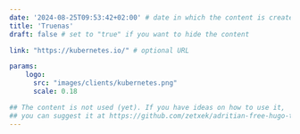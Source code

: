 ```yaml
---
date: '2024-08-25T09:53:42+02:00' # date in which the content is created - defaults to "today"
title: 'Truenas'
draft: false # set to "true" if you want to hide the content 

link: "https://kubernetes.io/" # optional URL

params:
    logo:
      src: "images/clients/kubernetes.png"
      scale: 0.18

## The content is not used (yet). If you have ideas on how to use it, 
## you can suggest it at https://github.com/zetxek/adritian-free-hugo-theme/discussions 
---
```


